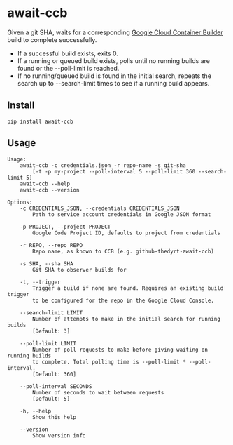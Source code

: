 # await-ccb

Given a git SHA, waits for a corresponding [Google Cloud Container Builder](https://cloud.google.com/container-builder/) build to complete successfully.


- If a successful build exists, exits 0.
- If a running or queued build exists, polls until no running builds are found
  or the --poll-limit is reached.
- If no running/queued build is found in the initial search, repeats the search
  up to --search-limit times to see if a running build appears.

## Install

    pip install await-ccb
    
## Usage

```
Usage:
    await-ccb -c credentials.json -r repo-name -s git-sha
        [-t -p my-project --poll-interval 5 --poll-limit 360 --search-limit 5]
    await-ccb --help
    await-ccb --version

Options:
    -c CREDENTIALS_JSON, --credentials CREDENTIALS_JSON
        Path to service account credentials in Google JSON format

    -p PROJECT, --project PROJECT
        Google Code Project ID, defaults to project from credentials

    -r REPO, --repo REPO
        Repo name, as known to CCB (e.g. github-thedyrt-await-ccb)

    -s SHA, --sha SHA
        Git SHA to observer builds for

    -t, --trigger
        Trigger a build if none are found. Requires an existing build trigger
        to be configured for the repo in the Google Cloud Console.

    --search-limit LIMIT
        Number of attempts to make in the initial search for running builds
        [Default: 3]

    --poll-limit LIMIT
        Number of poll requests to make before giving waiting on running builds
        to complete. Total polling time is --poll-limit * --poll-interval.
        [Default: 360]

    --poll-interval SECONDS
        Number of seconds to wait between requests
        [Default: 5]

    -h, --help
        Show this help

    --version
        Show version info

```
